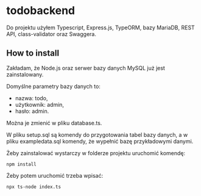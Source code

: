# todobackend
Do projektu użyłem Typescript, Express.js, TypeORM, bazy MariaDB, REST API, class-validator oraz Swaggera.

## How to install

Zakładam, że Node.js oraz serwer bazy danych MySQL już jest zainstalowany.

Domyślne parametry bazy danych to: 
- nazwa: todo,
- użytkownik: admin,
- hasło: admin.

Można je zmienić w pliku database.ts.

W pliku setup.sql są komendy do przygotowania tabel bazy danych, a w pliku exampledata.sql komendy, że wypełnić bazę przykładowymi danymi.

Żeby zainstalować wystarczy w folderze projektu uruchomić komendę:

`npm install`

Żeby potem uruchomić trzeba wpisać:

`npx ts-node index.ts`

